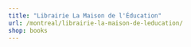 ```yaml
---
title: "Librairie La Maison de l'Éducation"
url: /montreal/librairie-la-maison-de-leducation/
shop: books
---
```

